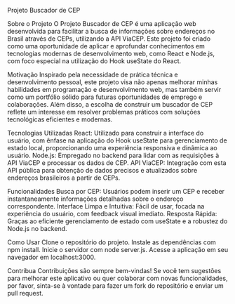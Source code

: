 
Projeto Buscador de CEP

Sobre o Projeto
O Projeto Buscador de CEP é uma aplicação web desenvolvida para facilitar a busca de informações sobre endereços no Brasil através de CEPs, utilizando a API ViaCEP. Este projeto foi criado como uma oportunidade de aplicar e aprofundar conhecimentos em tecnologias modernas de desenvolvimento web, como React e Node.js, com foco especial na utilização do Hook useState do React.

Motivação
Inspirado pela necessidade de prática técnica e desenvolvimento pessoal, este projeto visa não apenas melhorar minhas habilidades em programação e desenvolvimento web, mas também servir como um portfólio sólido para futuras oportunidades de emprego e colaborações. Além disso, a escolha de construir um buscador de CEP reflete um interesse em resolver problemas práticos com soluções tecnológicas eficientes e modernas.

Tecnologias Utilizadas
React: Utilizado para construir a interface do usuário, com ênfase na aplicação do Hook useState para gerenciamento de estado local, proporcionando uma experiência responsiva e dinâmica ao usuário.
Node.js: Empregado no backend para lidar com as requisições à API ViaCEP e processar os dados de CEP.
API ViaCEP: Integração com esta API pública para obtenção de dados precisos e atualizados sobre endereços brasileiros a partir de CEPs.

Funcionalidades
Busca por CEP: Usuários podem inserir um CEP e receber instantaneamente informações detalhadas sobre o endereço correspondente.
Interface Limpa e Intuitiva: Fácil de usar, focada na experiência do usuário, com feedback visual imediato.
Resposta Rápida: Graças ao eficiente gerenciamento de estado com useState e a robustez do Node.js no backend.

Como Usar
Clone o repositório do projeto.
Instale as dependências com npm install.
Inicie o servidor com node server.js.
Acesse a aplicação em seu navegador em localhost:3000.

Contribua
Contribuições são sempre bem-vindas! Se você tem sugestões para melhorar este aplicativo ou quer colaborar com novas funcionalidades, por favor, sinta-se à vontade para fazer um fork do repositório e enviar um pull request.



